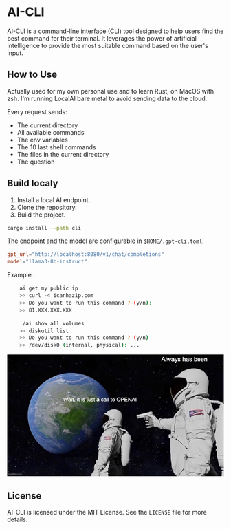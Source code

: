 # AI-CLI

AI-CLI is a command-line interface (CLI) tool designed to help users find the best command for their terminal. It leverages the power of artificial intelligence to provide the most suitable command based on the user's input.

## How to Use

Actually used for my own personal use and to learn Rust, on MacOS with zsh.
I'm running LocalAI bare metal to avoid sending data to the cloud.

Every request sends:
- The current directory
- All available commands
- The env variables
- The 10 last shell commands
- The files in the current directory
- The question

## Build localy

1. Install a local AI endpoint.
2. Clone the repository.
3. Build the project.

```bash
cargo install --path cli
```

The endpoint and the model are configurable in `$HOME/.gpt-cli.toml`.

```toml
gpt_url="http://localhost:8080/v1/chat/completions"
model="llama3-8b-instruct"
```

Example : 
```bash
    ai get my public ip 
    >> curl -4 icanhazip.com
    >> Do you want to run this command ? (y/n):
    >> 81.XXX.XXX.XXX
```

```bash
    ./ai show all volumes
    >> diskutil list
    >> Do you want to run this command ? (y/n)
    >> /dev/disk0 (internal, physical): ...
```

![Always has been](./8rnkmh.jpg)


## License

AI-CLI is licensed under the MIT License. See the `LICENSE` file for more details.
